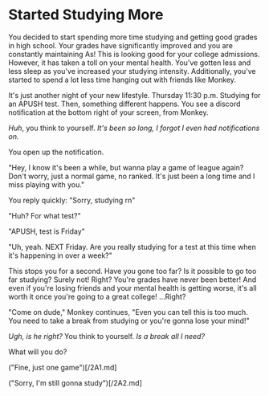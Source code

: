 # Started Studying More

You decided to start spending more time studying and getting good grades in high school. Your grades have significantly improved and you are constantly maintaining As! This is looking good for your college admissions. However, it has taken a toll on your mental health. You've gotten less and less sleep as you've increased your studying intensity. Additionally, you've started to spend a lot less time hanging out with friends like Monkey. 

It's just another night of your new lifestyle. Thursday 11:30 p.m. Studying for an APUSH test. Then, something different happens. You see a discord notification at the bottom right of your screen, from Monkey.

_Huh_, you think to yourself. _It's been so long, I forgot I even had notifications on._

You open up the notification.

"Hey, I know it's been a while, but wanna play a game of league again? Don't worry, just a normal game, no ranked. It's just been a long time and I miss playing with you."

You reply quickly: "Sorry, studying rn"

"Huh? For what test?"

"APUSH, test is Friday"

"Uh, yeah. NEXT Friday. Are you really studying for a test at this time when it's happening in over a week?"

This stops you for a second. Have you gone too far? Is it possible to go too far studying? Surely not! Right? You're grades have never been better! And even if you're losing friends and your mental health is getting worse, it's all worth it once you're going to a great college! ...Right?

"Come on dude," Monkey continues, "Even you can tell this is too much. You need to take a break from studying or you're gonna lose your mind!"

_Ugh, is he right?_ You think to yourself. _Is a break all I need?_

What will you do?

("Fine, just one game")[/2A1.md]

("Sorry, I'm still gonna study")[/2A2.md]
